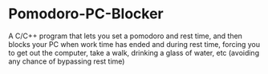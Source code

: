 # Pomodoro-PC-Blocker
A C/C++ program that lets you set a pomodoro and rest time, and then blocks your PC when work time has ended and during rest time, forcing you to get out the computer, take a walk, drinking a glass of water, etc (avoiding any chance of bypassing rest time)
